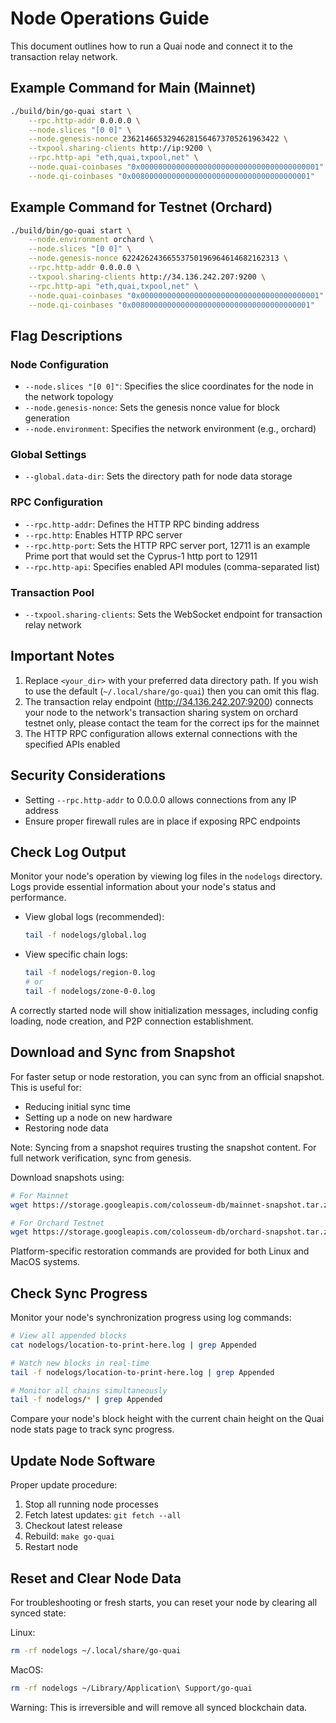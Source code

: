 # Node Operations Guide

This document outlines how to run a Quai node and connect it to the transaction relay network.

## Example Command for Main (Mainnet)

```bash
./build/bin/go-quai start \
    --rpc.http-addr 0.0.0.0 \
    --node.slices "[0 0]" \
    --node.genesis-nonce 23621466532946281564673705261963422 \
    --txpool.sharing-clients http://ip:9200 \
    --rpc.http-api "eth,quai,txpool,net" \
    --node.quai-coinbases "0x0000000000000000000000000000000000000001" \
    --node.qi-coinbases "0x0080000000000000000000000000000000000001"
```

## Example Command for Testnet (Orchard)

```bash
./build/bin/go-quai start \
    --node.environment orchard \
    --node.slices "[0 0]" \
    --node.genesis-nonce 62242624366553750196964614682162313 \
    --rpc.http-addr 0.0.0.0 \
    --txpool.sharing-clients http://34.136.242.207:9200 \
    --rpc.http-api "eth,quai,txpool,net" \
    --node.quai-coinbases "0x0000000000000000000000000000000000000001" \
    --node.qi-coinbases "0x0080000000000000000000000000000000000001"
```

## Flag Descriptions

### Node Configuration
- `--node.slices "[0 0]"`: Specifies the slice coordinates for the node in the network topology
- `--node.genesis-nonce`: Sets the genesis nonce value for block generation
- `--node.environment`: Specifies the network environment (e.g., orchard)

### Global Settings
- `--global.data-dir`: Sets the directory path for node data storage

### RPC Configuration
- `--rpc.http-addr`: Defines the HTTP RPC binding address
- `--rpc.http`: Enables HTTP RPC server
- `--rpc.http-port`: Sets the HTTP RPC server port, 12711 is an example Prime port that would set the Cyprus-1 http port to 12911
- `--rpc.http-api`: Specifies enabled API modules (comma-separated list)

### Transaction Pool
- `--txpool.sharing-clients`: Sets the WebSocket endpoint for transaction relay network

## Important Notes

1. Replace `<your_dir>` with your preferred data directory path. If you wish to use the default (`~/.local/share/go-quai`) then you can omit this flag.
2. The transaction relay endpoint (http://34.136.242.207:9200) connects your node to the network's transaction sharing system on orchard testnet only, please contact the team for the correct ips for the mainnet
3. The HTTP RPC configuration allows external connections with the specified APIs enabled

## Security Considerations

- Setting `--rpc.http-addr` to 0.0.0.0 allows connections from any IP address
- Ensure proper firewall rules are in place if exposing RPC endpoints


## Check Log Output
Monitor your node's operation by viewing log files in the `nodelogs` directory. Logs provide essential information about your node's status and performance.

- View global logs (recommended):
  ```bash
  tail -f nodelogs/global.log
  ```
- View specific chain logs:
  ```bash
  tail -f nodelogs/region-0.log
  # or
  tail -f nodelogs/zone-0-0.log
  ```

A correctly started node will show initialization messages, including config loading, node creation, and P2P connection establishment.

## Download and Sync from Snapshot
For faster setup or node restoration, you can sync from an official snapshot. This is useful for:
- Reducing initial sync time
- Setting up a node on new hardware
- Restoring node data

Note: Syncing from a snapshot requires trusting the snapshot content. For full network verification, sync from genesis.

Download snapshots using:
```bash
# For Mainnet
wget https://storage.googleapis.com/colosseum-db/mainnet-snapshot.tar.zst

# For Orchard Testnet
wget https://storage.googleapis.com/colosseum-db/orchard-snapshot.tar.zst
```

Platform-specific restoration commands are provided for both Linux and MacOS systems.

## Check Sync Progress
Monitor your node's synchronization progress using log commands:

```bash
# View all appended blocks
cat nodelogs/location-to-print-here.log | grep Appended

# Watch new blocks in real-time
tail -f nodelogs/location-to-print-here.log | grep Appended

# Monitor all chains simultaneously
tail -f nodelogs/* | grep Appended
```

Compare your node's block height with the current chain height on the Quai node stats page to track sync progress.

## Update Node Software
Proper update procedure:
1. Stop all running node processes
2. Fetch latest updates: `git fetch --all`
3. Checkout latest release
4. Rebuild: `make go-quai`
5. Restart node

## Reset and Clear Node Data
For troubleshooting or fresh starts, you can reset your node by clearing all synced state:

Linux:
```bash
rm -rf nodelogs ~/.local/share/go-quai
```

MacOS:
```bash
rm -rf nodelogs ~/Library/Application\ Support/go-quai
```

Warning: This is irreversible and will remove all synced blockchain data.